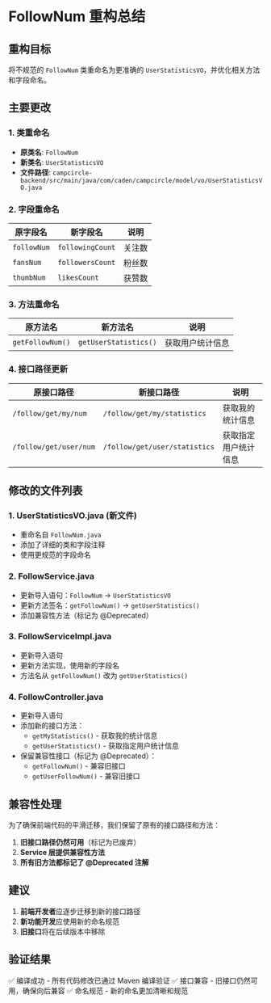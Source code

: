 # FollowNum 重构总结

## 重构目标
将不规范的 `FollowNum` 类重命名为更准确的 `UserStatisticsVO`，并优化相关方法和字段命名。

## 主要更改

### 1. 类重命名
- **原类名**: `FollowNum`
- **新类名**: `UserStatisticsVO`
- **文件路径**: `campcircle-backend/src/main/java/com/caden/campcircle/model/vo/UserStatisticsVO.java`

### 2. 字段重命名
| 原字段名 | 新字段名 | 说明 |
|---------|---------|------|
| `followNum` | `followingCount` | 关注数 |
| `fansNum` | `followersCount` | 粉丝数 |
| `thumbNum` | `likesCount` | 获赞数 |

### 3. 方法重命名
| 原方法名 | 新方法名 | 说明 |
|---------|---------|------|
| `getFollowNum()` | `getUserStatistics()` | 获取用户统计信息 |

### 4. 接口路径更新
| 原接口路径 | 新接口路径 | 说明 |
|-----------|-----------|------|
| `/follow/get/my/num` | `/follow/get/my/statistics` | 获取我的统计信息 |
| `/follow/get/user/num` | `/follow/get/user/statistics` | 获取指定用户统计信息 |

## 修改的文件列表

### 1. UserStatisticsVO.java (新文件)
- 重命名自 `FollowNum.java`
- 添加了详细的类和字段注释
- 使用更规范的字段命名

### 2. FollowService.java
- 更新导入语句：`FollowNum` → `UserStatisticsVO`
- 更新方法签名：`getFollowNum()` → `getUserStatistics()`
- 添加兼容性方法（标记为 @Deprecated）

### 3. FollowServiceImpl.java
- 更新导入语句
- 更新方法实现，使用新的字段名
- 方法名从 `getFollowNum()` 改为 `getUserStatistics()`

### 4. FollowController.java
- 更新导入语句
- 添加新的接口方法：
  - `getMyStatistics()` - 获取我的统计信息
  - `getUserStatistics()` - 获取指定用户统计信息
- 保留兼容性接口（标记为 @Deprecated）：
  - `getFollowNum()` - 兼容旧接口
  - `getUserFollowNum()` - 兼容旧接口

## 兼容性处理

为了确保前端代码的平滑迁移，我们保留了原有的接口路径和方法：

1. **旧接口路径仍然可用**（标记为已废弃）
2. **Service 层提供兼容性方法**
3. **所有旧方法都标记了 @Deprecated 注解**

## 建议

1. **前端开发者**应逐步迁移到新的接口路径
2. **新功能开发**应使用新的命名规范
3. **旧接口**将在后续版本中移除

## 验证结果

✅ 编译成功 - 所有代码修改已通过 Maven 编译验证
✅ 接口兼容 - 旧接口仍然可用，确保向后兼容
✅ 命名规范 - 新的命名更加清晰和规范
